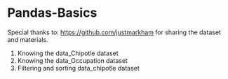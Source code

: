 # Pandas-Basics
Special thanks to: https://github.com/justmarkham for sharing the dataset and materials.
1) Knowing the data_Chipotle dataset
2) Knowing the data_Occupation dataset
3) Filtering and sorting data_chipotle dataset
